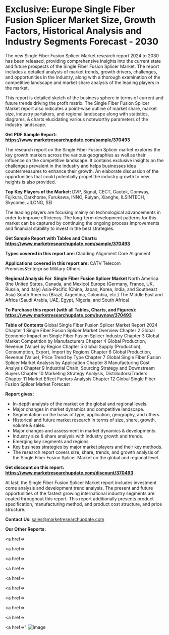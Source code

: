 # Exclusive: Europe Single Fiber Fusion Splicer Market Size, Growth Factors, Historical Analysis and Industry Segments Forecast - 2030

The new Single Fiber Fusion Splicer Market research report 2024 to 2030 has been released, providing comprehensive insights into the current state and future prospects of the Single Fiber Fusion Splicer Market. The report includes a detailed analysis of market trends, growth drivers, challenges, and opportunities in the industry, along with a thorough examination of the competitive landscape and market share analysis of the leading players in the market.

This report is detailed sketch of the business sphere in terms of current and future trends driving the profit matrix. The Single Fiber Fusion Splicer Market report also indicates a point-wise outline of market share, market size, industry partakers, and regional landscape along with statistics, diagrams, &amp; charts elucidating various noteworthy parameters of the industry landscape.

<strong><b>Get PDF Sample Report: <a href=https://www.marketresearchupdate.com/sample/370493>https://www.marketresearchupdate.com/sample/370493</a></b></strong>

The research report on the Single Fiber Fusion Splicer market explores the key growth markers across the various geographies as well as their influence on the competitive landscape. It contains exclusive insights on the challenges prevalent in the industry and helps businesses idea countermeasures to enhance their growth. An elaborate discussion of the opportunities that could potentially propel the industry growth to new heights is also provided.

<strong><b>Top Key Players of the Market:
</b></strong>DVP, Signal, CECT, Gaotek, Comway, Fujikura, Darkhorse, Furukawa, INNO, Ruiyan, Xianghe, ILSINTECH, Skycome, JILONG, SEI<strong><b>
</b></strong>

The leading players are focusing mainly on technological advancements in order to improve efficiency. The long-term development patterns for this market can be captured by continuing the ongoing process improvements and financial stability to invest in the best strategies.

<strong><b>Get Sample Report with Tables and Charts: <a href=https://www.marketresearchupdate.com/sample/370493>https://www.marketresearchupdate.com/sample/370493</a></b></strong>

<strong><b>Types covered in this report are:
</b></strong>Cladding Alignment
Core Alignment<strong><b>
</b></strong>

<strong><b>Applications covered in this report are:
</b></strong>CATV
Telecom
Premises&Enterprise
Military
Others<strong><b>
</b></strong>

<strong><b>Regional Analysis For  Single Fiber Fusion Splicer Market</b></strong><strong><b>
</b></strong>North America (the United States, Canada, and Mexico)
Europe (Germany, France, UK, Russia, and Italy)
Asia-Pacific (China, Japan, Korea, India, and Southeast Asia)
South America (Brazil, Argentina, Colombia, etc.)
The Middle East and Africa (Saudi Arabia, UAE, Egypt, Nigeria, and South Africa)

<strong><b>To Purchase this report (with all Tables, Charts, and Figures): <a href=https://www.marketresearchupdate.com/buynow/370493>https://www.marketresearchupdate.com/buynow/370493</a></b></strong>

<strong><b>Table of Contents</b></strong><strong><b>
</b></strong>Global Single Fiber Fusion Splicer Market Report 2024
Chapter 1 Single Fiber Fusion Splicer Market Overview
Chapter 2 Global Economic Impact on Single Fiber Fusion Splicer Industry
Chapter 3 Global Market Competition by Manufacturers
Chapter 4 Global Production, Revenue (Value) by Region
Chapter 5 Global Supply (Production), Consumption, Export, Import by Regions
Chapter 6 Global Production, Revenue (Value), Price Trend by Type
Chapter 7 Global Single Fiber Fusion Splicer Market Analysis by Application
Chapter 8 Manufacturing Cost Analysis
Chapter 9 Industrial Chain, Sourcing Strategy and Downstream Buyers
Chapter 10 Marketing Strategy Analysis, Distributors/Traders
Chapter 11 Market Effect Factors Analysis
Chapter 12 Global Single Fiber Fusion Splicer Market Forecast

<strong><b>Report gives:</b></strong>

- In-depth analysis of the market on the global and regional levels.
- Major changes in market dynamics and competitive landscape.
- Segmentation on the basis of type, application, geography, and others.
- Historical and future market research in terms of size, share, growth, volume &amp; sales.
- Major changes and assessment in market dynamics &amp; developments.
- Industry size &amp; share analysis with industry growth and trends.
- Emerging key segments and regions
- Key business strategies by major market players and their key methods.
- The research report covers size, share, trends, and growth analysis of the Single Fiber Fusion Splicer Market on the global and regional level.

<strong><b>Get discount on this report: <a href=https://www.marketresearchupdate.com/discount/370493>https://www.marketresearchupdate.com/discount/370493</a></b></strong>

At last, the Single Fiber Fusion Splicer Market report includes investment come analysis and development trend analysis. The present and future opportunities of the fastest growing international industry segments are coated throughout this report. This report additionally presents product specification, manufacturing method, and product cost structure, and price structure.

<strong><b>Contact Us:
</b></strong>sales@marketresearchupdate.com

<strong>Our Other Reports:</strong>

<a href=></a>

<a href=></a>

<a href=></a>

<a href=></a>

<a href=></a>

<a href=></a>

<a href=></a>

<a href=></a>

<a href=></a>

<a href=></a>"
![image](https://github.com/Gayatrikarjule/Market-Analysis-360/assets/97346546/2029707a-35b1-4ab2-bfdd-36076d8422e7)
